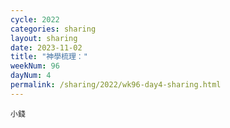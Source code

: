 ```yaml
---
cycle: 2022
categories: sharing
layout: sharing
date: 2023-11-02
title: "神學梳理："
weekNum: 96
dayNum: 4
permalink: /sharing/2022/wk96-day4-sharing.html
---
```


[](https://eccseattle.github.io/media/sharing/2022/wk096/2023-11-03-bin.m4a)

`小錢`
